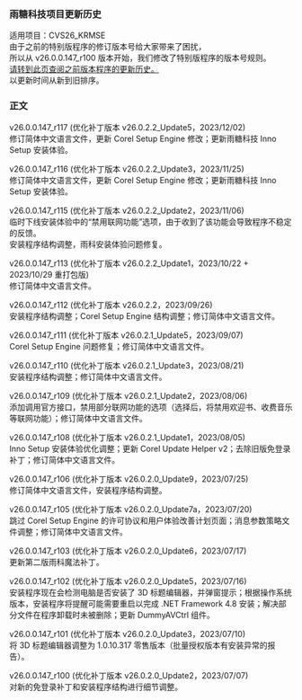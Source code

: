 ### 雨糖科技项目更新历史
适用项目：CVS26_KRMSE<br>
由于之前的特别版程序的修订版本号给大家带来了困扰，<br>
所以从 v26.0.0.147_r100 版本开始，我们修改了特别版程序的版本号规则。<br>
[请转到此页查阅之前版本程序的更新历史。](https://github.com/RainCandyTech/RCProject_UpdateHistory/blob/main/CVS26_KRMSE_Legacy.md)<br>
以更新时间从新到旧排序。
### 正文
v26.0.0.147_r117 (优化补丁版本 v26.0.2.2_Update5，2023/12/02)<br>
修订简体中文语言文件，更新 Corel Setup Engine 修改；更新雨糖科技 Inno Setup 安装体验。

v26.0.0.147_r116 (优化补丁版本 v26.0.2.2_Update3，2023/11/25)<br>
修订简体中文语言文件，更新 Corel Setup Engine 修改；更新雨糖科技 Inno Setup 安装体验。

v26.0.0.147_r115 (优化补丁版本 v26.0.2.2_Update2，2023/11/06)<br>
临时下线安装体验中的“禁用联网功能”选项，由于收到了该功能会导致程序不稳定的反馈。<br>
安装程序结构调整，雨科安装体验问题修复。

v26.0.0.147_r113 (优化补丁版本 v26.0.2.2_Update1，2023/10/22 + 2023/10/29 重打包版)<br>
修订简体中文语言文件。

v26.0.0.147_r112 (优化补丁版本 v26.0.2.2，2023/09/26)<br>
安装程序结构调整；Corel Setup Engine 结构调整；修订简体中文语言文件。

v26.0.0.147_r111 (优化补丁版本 v26.0.2.1_Update5，2023/09/07)<br>
Corel Setup Engine 问题修复；修订简体中文语言文件。

v26.0.0.147_r110 (优化补丁版本 v26.0.2.1_Update3，2023/08/21)<br>
安装程序结构调整；修订简体中文语言文件。

v26.0.0.147_r109 (优化补丁版本 v26.0.2.1_Update2，2023/08/06)<br>
添加调用官方接口，禁用部分联网功能的选项（选择后，将禁用欢迎书、收费音乐等联网功能）；修订简体中文语言文件。

v26.0.0.147_r108 (优化补丁版本 v26.0.2.1_Update1，2023/08/05)<br>
Inno Setup 安装体验优化调整；更新 Corel Update Helper v2；去除旧版免登录补丁；修订简体中文语言文件。

v26.0.0.147_r106 (优化补丁版本 v26.0.2.0_Update9，2023/07/25)<br>
修订简体中文语言文件，安装程序结构调整。

v26.0.0.147_r105 (优化补丁版本 v26.0.2.0_Update7a，2023/07/20)<br>
跳过 Corel Setup Engine 的许可协议和用户体验改善计划页面；消息参数策略文件调整；修订简体中文语言文件。

v26.0.0.147_r103 (优化补丁版本 v26.0.2.0_Update6，2023/07/17)<br>
更新第二版雨科魔法补丁。

v26.0.0.147_r102 (优化补丁版本 v26.0.2.0_Update5，2023/07/16)<br>
安装程序现在会检测电脑是否安装了 3D 标题编辑器，并弹窗提示；根据操作系统版本，安装程序将提醒可能需要重启以完成 .NET Framework 4.8 安装；解决部分文件在程序卸载时未被删除；更新 DummyAVCtrl 组件。

v26.0.0.147_r101 (优化补丁版本 v26.0.2.0_Update3，2023/07/10)<br>
将 3D 标题编辑器调整为 1.0.10.317 零售版本（批量授权版本有安装异常的报告）。

v26.0.0.147_r100 (优化补丁版本 v26.0.2.0_Update2，2023/07/07)<br>
对新的免登录补丁和安装程序结构进行细节调整。
